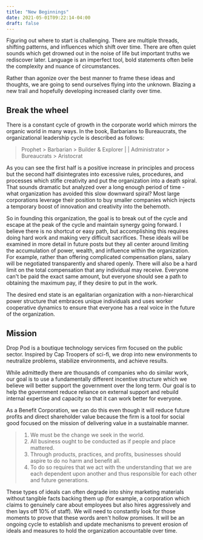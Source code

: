 ```yaml
---
title: "New Beginnings"
date: 2021-05-01T09:22:14-04:00
draft: false
---
```


Figuring out where to start is challenging. There are multiple threads, shifting patterns, and influences which shift over time. There are often quiet sounds which get drowned out in the noise of life but important truths we rediscover later. Language is an imperfect tool, bold statements often belie the complexity and nuance of circumstances. 

Rather than agonize over the best manner to frame these ideas and thoughts, we are going to send ourselves flying into the unknown. Blazing a new trail and hopefully developing increased clarity over time.

## Break the wheel

There is a constant cycle of growth in the corporate world which mirrors the organic world in many ways. In the book, Barbarians to Bureaucrats, the organizational leadership cycle is described as follows: 

> Prophet > Barbarian > Builder & Explorer | | Administrator > Bureaucrats > Aristocrat

As you can see the first half is a positive increase in principles and process but the second half disintegrates into excessive rules, procedures, and processes which stifle creativity and put the organization into a death spiral. That sounds dramatic but analyzed over a long enough period of time - what organization has avoided this slow downward spiral? Most large corporations leverage their position to buy smaller companies which injects a temporary boost of innovation and creativity into the behemoth.

So in founding this organization, the goal is to break out of the cycle and escape at the peak of the cycle and maintain synergy going forward. I believe there is no shortcut or easy path, but accomplishing this requires doing hard work and making very difficult sacrifices. These ideals will be examined in more detail in future posts but they all center around limiting the accumulation of power, wealth, and influence within the organization. For example, rather than offering complicated compensation plans, salary will be negotiated transparently and shared openly. There will also be a hard limit on the total compensation that any individual may receive. Everyone can't be paid the exact same amount, but everyone should see a path to obtaining the maximum pay, if they desire to put in the work.

The desired end state is an egalitarian organization with a non-hierarchical power structure that embraces unique individuals and uses worker cooperative dynamics to ensure that everyone has a real voice in the future of the organization.

## Mission

Drop Pod is a boutique technology services firm focused on the public sector. Inspired by Cap Troopers of sci-fi, we drop into new environments to neutralize problems, stabilize environments, and achieve results.

While admittedly there are thousands of companies who do similar work, our goal is to use a fundamentally different incentive structure which we believe will better support the government over the long term. Our goal is to help the government reduce reliance on external support and rebuild internal expertise and capacity so that it can work better for everyone.

As a Benefit Corporation, we can do this even though it will reduce future profits and direct shareholder value because the firm is a tool for social good focused on the mission of delivering value in a sustainable manner.

> 1. We must be the change we seek in the world.
> 2. All business ought to be conducted as if people and place mattered.
> 3. Through products, practices, and profits, businesses should aspire to do no harm and benefit all.
> 4. To do so requires that we act with the understanding that we are each dependent upon another and thus responsible for each other and future generations.

These types of ideals can often degrade into shiny marketing materials without tangible facts backing them up (for example, a corporation which claims to genuinely care about employees but also hires aggressively and then lays off 10% of staff). We will need to constantly look for those moments to prove that these words aren't hollow promises. It will be an ongoing cycle to establish and update mechanisms to prevent erosion of ideals and measures to hold the organization accountable over time.
